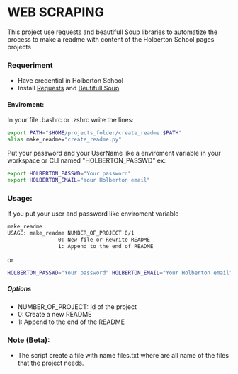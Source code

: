 # WEB SCRAPING

This project use requests and beautifull Soup libraries to automatize the process to make a readme with content of the Holberton School pages projects

### Requeriment

- Have credential in Holberton School
- Install [Requests](https://requests.readthedocs.io/en/latest/user/install/) and [Beutifull Soup](https://beautiful-soup-4.readthedocs.io/en/latest/#installing-beautiful-soup)

#### Enviroment:

In your file .bashrc or .zshrc write the lines:

```bash
export PATH="$HOME/projects_folder/create_readme:$PATH"
alias make_readme="create_readme.py"
```

Put your password and your UserName like a enviroment variable in your workspace or CLI named "HOLBERTON_PASSWD" ex:

```bash
export HOLBERTON_PASSWD="Your password"
export HOLBERTON_EMAIL="Your Holberton email"
```

### Usage:

If you put your user and password like enviroment variable

```bash
make_readme
USAGE: make_readme NUMBER_OF_PROJECT 0/1
                0: New file or Rewrite README
                1: Append to the end of README
```

or

```bash
HOLBERTON_PASSWD="Your password" HOLBERTON_EMAIL="Your Holberton email" create_readme NUMBER_OF_PROJECT 0/1
```

##### Options

- NUMBER_OF_PROJECT: Id of the project
- 0: Create a new README
- 1: Append to the end of the README

### Note (Beta):

- The script create a file with name files.txt where are all name of the files that the project needs.
